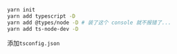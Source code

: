 ```bash
yarn init
yarn add typescript -D
yarn add @types/node -D # 装了这个 console 就不报错了...
yarn add ts-node-dev -D
```

添加`tsconfig.json`
